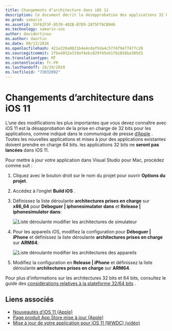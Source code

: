 ```yaml
---
title: Changements d’architecture dans iOS 11
description: Ce document décrit la désapprobation des applications 32 bits dans iOS 11. Il explique comment mettre à jour des applications pour cibler des architectures 64 bits.
ms.prod: xamarin
ms.assetid: 55F62F3F-8570-402B-B7D9-2875F76CB946
ms.technology: xamarin-ios
author: davidortinau
ms.author: daortin
ms.date: 09/13/2016
ms.openlocfilehash: 421e228a0021b4e4cdaf5da4c5776f9477477c28
ms.sourcegitcommit: 2fbe4932a319af4ebc829f65eb1fb1816ba305d3
ms.translationtype: MT
ms.contentlocale: fr-FR
ms.lasthandoff: 10/29/2019
ms.locfileid: "73032092"
---
```

# <a name="architecture-changes-in-ios-11"></a>Changements d’architecture dans iOS 11

L’une des modifications les plus importantes que vous devez connaître avec iOS 11 est la désapprobation de la prise en charge de 32 bits pour les applications, comme indiqué dans le communiqué de presse [d’Apple](https://developer.apple.com/news/?id=06282017b) . Toutes les nouvelles applications et mises à jour des applications existantes doivent prendre en charge 64 bits. les applications 32 bits ne **seront pas lancées** dans iOS 11.

Pour mettre à jour votre application dans Visual Studio pour Mac, procédez comme suit :

1. Cliquez avec le bouton droit sur le nom du projet pour ouvrir **Options du projet**.
2. Accédez à l’onglet **Build iOS** .
3. Définissez la liste déroulante **architectures prises en charge** sur **x86_64** pour **Déboguer | iphonesimulator dans** et **Release | iphonesimulator dans**:

    ![Liste déroulante modifier les architectures de simulateur](architecture-changes-images/image1.png)

4. Pour les appareils iOS, modifiez la configuration pour **Déboguer | iPhone** et définissez la liste déroulante **architectures prises en charge** sur **ARM64**:

    ![Liste déroulante modifier les architectures des appareils](architecture-changes-images/image2.png)

5. Modifiez la configuration en **Release | iPhone** et définissez la liste déroulante **architectures prises en charge** sur **ARM64**.

Pour plus d’informations sur les architectures 32 bits et 64 bits, consultez le guide des [considérations relatives à la plateforme 32/64 bits](~/cross-platform/macios/32-and-64/index.md#ios) .

## <a name="related-links"></a>Liens associés

- [Nouveautés d’iOS 11 (Apple)](https://developer.apple.com/ios/)
- [Page produit App Store mise à jour (Apple)](https://developer.apple.com/app-store/product-page/)
- [Mise à jour de votre application pour iOS 11 (WWDC) (vidéo)](https://developer.apple.com/videos/play/wwdc2017/204/)
